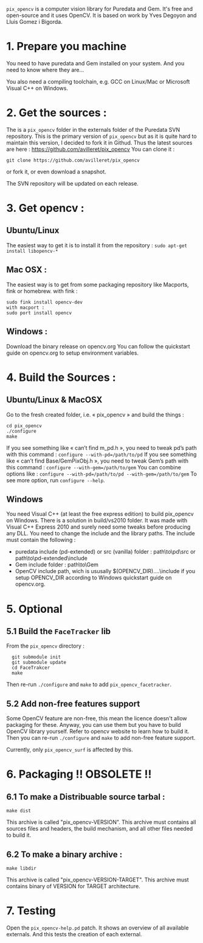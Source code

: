 `pix_opencv` is a computer vision library for Puredata and Gem.
It's free and open-source and  it uses OpenCV.
It is based on work by Yves Degoyon and Lluis Gomez i Bigorda.

# 1. Prepare you machine
You need to have puredata and Gem installed on your system.
And you need to know where they are…

You also need a compiling toolchain, e.g. GCC on Linux/Mac or Microsoft Visual C++ on Windows.

# 2. Get the sources :

The is a `pix_opencv` folder in the externals folder of the Puredata SVN repository.
This is the primary version of `pix_opencv` but as it is quite hard to maintain this version, I decided to fork it in Githud. Thus the latest sources are here : https://github.com/avilleret/pix_opencv
You can clone it : 

~~~~
git clone https://github.com/avilleret/pix_opencv
~~~~

or fork it, or even download a snapshot.

The SVN repository will be updated on each release.

# 3. Get opencv :
## Ubuntu/Linux
The easiest way to get it is to install it from the repository :
`sudo apt-get install libopencv-*`

## Mac OSX :
The easiest way is to get from some packaging repository like Macports, fink or homebrew.
with fink :

~~~~
sudo fink install opencv-dev
with macport :
sudo port install opencv
~~~~

## Windows : 
Download the binary release on opencv.org
You can follow the quickstart guide on opencv.org to setup environment variables.

# 4. Build the Sources :

## Ubuntu/Linux & MacOSX
Go to the fresh created folder, i.e. « pix_opencv » and build the things :

~~~~
cd pix_opencv
./configure
make
~~~~

If you see something like « can’t find m_pd.h », you need to tweak pd’s path with this command :
`configure --with-pd=/path/to/pd`
If you see something like « can’t find Base/GemPixObj.h », you need to tweak Gem’s path with this command :
`configure --with-gem=/path/to/gem`
You can combine options like :
`configure --with-pd=/path/to/pd --with-gem=/path/to/gem`
To see more option, run `configure --help`.

## Windows
You need Visual C++ (at least the free express edition) to build pix_opencv on Windows.
There is a solution in build/vs2010 folder.
It was made with Visual C++ Express 2010 and surely need some tweaks before producing any DLL.
You need to change the include and the library paths.
The include must contain the following :
  - puredata include (pd-extended) or src (vanilla) folder : path\to\pd\src or path\to\pd-extended\include
  - Gem include folder : path\to\Gem
  - OpenCV include path, wich is ususally $(OPENCV_DIR)\..\..\include if you setup OPENCV_DIR according to Windows quickstart guide on opencv.org.
  
# 5. Optional
## 5.1 Build the `FaceTracker` lib

From the `pix_opencv` directory :
~~~~
  git submodule init
  git submodule update
  cd FaceTrakcer
  make 
~~~~
Then re-run `./configure` and `make` to add `pix_opencv_facetracker`.

## 5.2 Add non-free features support
Some OpenCV feature are non-free, this mean the licence doesn't allow packaging for these.
Anyway, you can use them but you have to build OpenCV library yourself.
Refer to opencv website to learn how to build it.
Then you can re-run `./configure` and `make` to add non-free feature support.

Currently, only `pix_opencv_surf` is affected by this.

# 6. Packaging !! OBSOLETE !!
## 6.1 To make a Distribuable source tarbal :
  `make dist`
	
This archive is called "pix_opencv-VERSION".
This archive must contains all sources files and headers, the build mechanism, and all other files needed to build it.

## 6.2 To make a binary archive :
  `make libdir`

This archive is called "pix_opencv-VERSION-TARGET".
This archive must contains binary of VERSION for TARGET architecture.
  
# 7. Testing 
  Open the `pix_opencv-help.pd` patch.
  It shows an overview of all available externals.
  And this tests the creation of each external.
